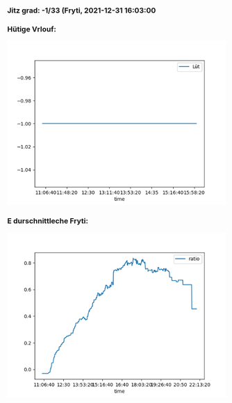 ### Jitz grad: -1/33 (Fryti, 2021-12-31 16:03:00

### Hütige Vrlouf:
![Graph](Today.png)

### E durschnittleche Fryti:
![Graph](Fryti.png)